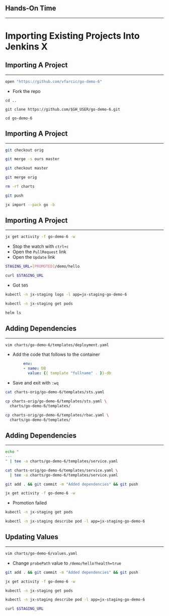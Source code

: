 ## Hands-On Time

---

# Importing Existing Projects Into Jenkins X


## Importing A Project

---

```bash
open "https://github.com/vfarcic/go-demo-6"
```

* Fork the repo

```
cd ..

git clone https://github.com/$GH_USER/go-demo-6.git

cd go-demo-6
```


## Importing A Project

---

```bash
git checkout orig

git merge -s ours master

git checkout master

git merge orig

rm -rf charts

git push

jx import --pack go -b
```


## Importing A Project

---

```bash
jx get activity -f go-demo-6 -w
```

* Stop the watch with `ctrl+c`
* Open the `PullRequest` link
* Open the `Update` link

```bash
STAGING_URL=[PROMOTED]/demo/hello

curl $STAGING_URL
```

* Got `505`

```bash
kubectl -n jx-staging logs -l app=jx-staging-go-demo-6

kubectl -n jx-staging get pods

helm ls
```


## Adding Dependencies

---

```bash
vim charts/go-demo-6/templates/deployment.yaml
```

* Add the code that follows to the container

```yaml
        env:
        - name: DB
          value: {{ template "fullname" . }}-db
```

* Save and exit with `:wq`

```bash
cat charts-orig/go-demo-6/templates/sts.yaml

cp charts-orig/go-demo-6/templates/sts.yaml \
  charts/go-demo-6/templates/

cp charts-orig/go-demo-6/templates/rbac.yaml \
  charts/go-demo-6/templates/
```


## Adding Dependencies

---

```bash
echo "
---
" | tee -a charts/go-demo-6/templates/service.yaml

cat charts-orig/go-demo-6/templates/service.yaml \
  | tee -a charts/go-demo-6/templates/service.yaml

git add . && git commit -m "Added dependencies" && git push

jx get activity -f go-demo-6 -w
```

* Promotion failed

```bash
kubectl -n jx-staging get pods

kubectl -n jx-staging describe pod -l app=jx-staging-go-demo-6
```


## Updating Values

---

```bash
vim charts/go-demo-6/values.yaml
```

* Change `probePath` value to `/demo/hello?health=true`

```bash
git add . && git commit -m "Added dependencies" && git push

jx get activity -f go-demo-6 -w

kubectl -n jx-staging get pods

kubectl -n jx-staging describe pod -l app=jx-staging-go-demo-6

curl $STAGING_URL
```
